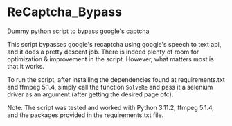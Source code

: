 # ReCaptcha_Bypass
Dummy python script to bypass google's captcha

This script bypasses google's recaptcha using google's speech to text api, and it does a pretty descent job.
There is indeed plenty of room for optimization  & improvement in the script. However, what matters most is that it works.

To run the script, after installing the dependencies found at requirements.txt and ffmpeg 5.1.4, simply call the function `SolveRe` and pass it a selenium driver as an argument (after getting the desired page ofc).

Note: The script was tested and worked with Python 3.11.2, ffmpeg 5.1.4, and the packages provided in the requirements.txt file.
